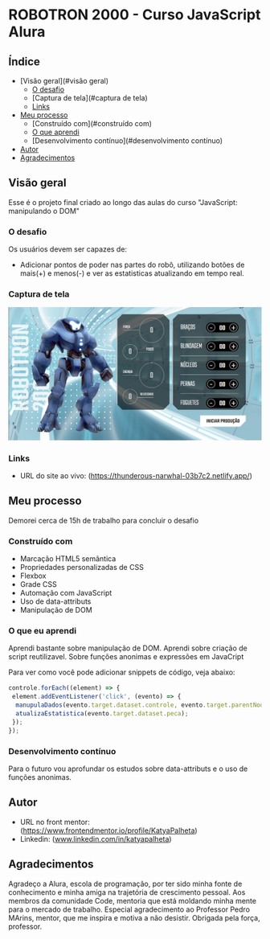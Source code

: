# ROBOTRON 2000 - Curso JavaScript Alura

## Índice

- [Visão geral](#visão geral)
  - [O desafio](#the-challenge)
  - [Captura de tela](#captura de tela)
  - [Links](#links)
- [Meu processo](#meu-processo)
  - [Construído com](#construído com)
  - [O que aprendi](#o-que-aprendi)
  - [Desenvolvimento contínuo](#desenvolvimento contínuo)
- [Autor](#autor)
- [Agradecimentos](#agradecimentos)

## Visão geral

Esse é o projeto final criado ao longo das aulas do curso "JavaScript: manipulando o DOM"

### O desafio

Os usuários devem ser capazes de:

- Adicionar pontos de poder nas partes do robô, utilizando botões de mais(+) e menos(-) e ver as estatisticas atualizando em tempo real.

### Captura de tela

![Resultado final](/assets/img/meu_resultado_robotron.png)

### Links

- URL do site ao vivo: (<https://thunderous-narwhal-03b7c2.netlify.app/>)

## Meu processo

Demorei cerca de 15h de trabalho para concluir o desafio

### Construído com

- Marcação HTML5 semântica
- Propriedades personalizadas de CSS
- Flexbox
- Grade CSS
- Automação com JavaScript
- Uso de data-attributs
- Manipulação de DOM

### O que eu aprendi

Aprendi bastante sobre manipulação de DOM. Aprendi sobre criação de script reutilizavel. Sobre funções anonimas e expressões em JavaCript

Para ver como você pode adicionar snippets de código, veja abaixo:

``` js
controle.forEach((element) => {
 element.addEventListener('click', (evento) => {
  manupulaDados(evento.target.dataset.controle, evento.target.parentNode);
  atualizaEstatistica(evento.target.dataset.peca);
 });
});
```

### Desenvolvimento contínuo

Para o futuro vou aprofundar os estudos sobre data-attributs e o uso de funções anonimas.

## Autor

- URL no front mentor: (<https://www.frontendmentor.io/profile/KatyaPalheta>)
- Linkedin: (www.linkedin.com/in/katyapalheta)

## Agradecimentos

Agradeço a Alura, escola de programação, por ter sido minha fonte de conhecimento e minha amiga na trajetória de crescimento pessoal. Aos membros da comunidade Code, mentoria que está moldando minha mente para o mercado de trabalho. Especial agradecimento ao Professor Pedro MArins, mentor, que me inspira e motiva a não desistir. Obrigada pela força, professor.
